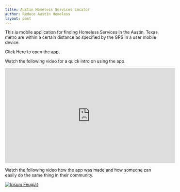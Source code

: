 ```yaml
---
title: Austin Homeless Services Locator
author: Reduce Austin Homeless
layout: post
---
```

This is mobile application for finding Homeless Services in the Austin, Texas metro are within a certain distance as specified by the GPS in a user mobile device.

Click Here to open the app. 

Watch the following video for a quick intro on using the app.

<iframe width="560" height="315" src="https://www.youtube.com/embed/rrseMnbZ8rA" frameborder="0" allow="autoplay; encrypted-media" allowfullscreen></iframe>

Watch the following video how the app was made and how someone can easily do the same thing in their community. 

<div class="row">
    <div class="4u 12u$(mobile)">
      <div class="item">
        <a href="#" class="image fit"><img src="{{ 'cleroythomas.github.io/assets/images/pic02.jpg' | relative_url }}" alt="Ipsum Feugiat" /></a>
        <header>
         
   
